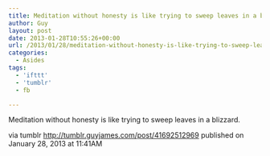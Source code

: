 ```yaml
---
title: Meditation without honesty is like trying to sweep leaves in a blizzard.
author: Guy
layout: post
date: 2013-01-28T10:55:26+00:00
url: /2013/01/28/meditation-without-honesty-is-like-trying-to-sweep-leaves-in-a-blizzard/
categories:
  - Asides
tags:
  - 'ifttt'
  - 'tumblr'
  - fb

---
```

<div>
  <span>Meditation without honesty is like trying to sweep leaves in a blizzard.</span>
</div></p> 

via tumblr http://tumblr.guyjames.com/post/41692512969 published on January 28, 2013 at 11:41AM
